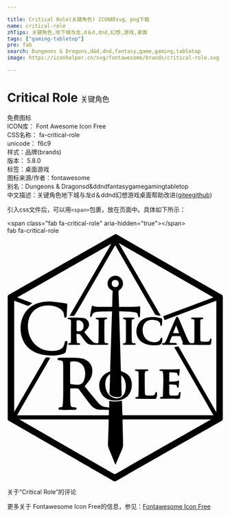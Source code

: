 ```yaml
---

title: Critical Role(关键角色) ICON转svg、png下载
name: critical-role
zhTips: 关键角色,地下城与龙,d＆d,dnd,幻想,游戏,桌面
tags: ["gaming-tabletop"]
pre: fab
search: Dungeons & Dragons,d&d,dnd,fantasy,game,gaming,tabletop
image: https://iconhelper.cn/svg/fontawesome/brands/critical-role.svg

---
```


# Critical Role  <small style="font-size: 60%;font-weight: 100">关键角色</small>


<div class="detail-page">
<p>
<span><span class="badge-success badge">免费图标</span> </span>
<br/>
<span>
ICON库：
<span class="badge-secondary badge">Font Awesome Icon Free</span> 
</span>
<br/>
<span>
CSS名称：
<span class="badge-secondary badge">fa-critical-role</span> 
</span>
<br/>
<span>
unicode：
<span class="badge-secondary badge">f6c9</span> 
<copy-btn content='f6c9' btn-title=""></copy-btn>
<copy-btn :content='String.fromCodePoint(parseInt("f6c9", 16))' btn-title="复制U"></copy-btn>
</span><br/><span>样式：<span class="badge-light badge">品牌(brands)</span></span>
<br/>
<span>
版本：
<span class="badge-secondary badge">5.8.0</span> 
</span><br/><span>标签：<span class="badge-light badge"><router-link to="/tags/gaming-tabletop.html">桌面游戏</router-link></span></span>
<br/>
<span>图标来源/作者：<span class="badge-light badge">fontawesome</span></span> 
<br/>
<span>别名：<span class="badge-light badge">Dungeons & Dragons</span><span class="badge-light badge">d&d</span><span class="badge-light badge">dnd</span><span class="badge-light badge">fantasy</span><span class="badge-light badge">game</span><span class="badge-light badge">gaming</span><span class="badge-light badge">tabletop</span></span><br/><span class="zh-detail">中文描述：<span class="badge-primary badge">关键角色</span><span class="badge-primary badge">地下城与龙</span><span class="badge-primary badge">d＆d</span><span class="badge-primary badge">dnd</span><span class="badge-primary badge">幻想</span><span class="badge-primary badge">游戏</span><span class="badge-primary badge">桌面</span><span class="help-link"><span>帮助改进</span>(<a href="https://gitee.com/liuwave/icon-helper/edit/master/json/fontawesome/brands/critical-role.json" target="_blank" rel="noopener noreferrer">gitee</a><a href="https://github.com/liuwave/icon-helper/edit/master/json/fontawesome/brands/critical-role.json" target="_blank" rel="noopener noreferrer">github</a></span>)</span><br/>
</p>
</div>
<div class="alert alert-dark">
  <i class="fab fa-critical-role fa-xs"></i>
  <i class="fab fa-critical-role fa-sm"></i>
  <i class="fab fa-critical-role fa-lg"></i>
  <i class="fab fa-critical-role fa-2x"></i>
  <i class="fab fa-critical-role fa-3x"></i>
  <i class="fab fa-critical-role fa-5x"></i>
  <i class="fab fa-critical-role fa-7x"></i>
</div>
<div>
  <p>引入css文件后，可以用<code>&lt;span&gt;</code>包裹，放在页面中。具体如下所示：    
  </p>
  <div class="alert alert-primary" style="font-size: 14px">
    &lt;span class="fab fa-critical-role" aria-hidden="true"&gt;&lt;/span&gt;
    <copy-btn content='<span class="fab fa-critical-role" aria-hidden="true"></span>'></copy-btn>
  </div>
  <div class="alert alert-secondary">
    <i class="fab fa-critical-role"
    style="font-size: 24px"
    aria-hidden="true"></i> fab fa-critical-role
    <copy-btn content="fab fa-critical-role" btn-title="复制图标名称"></copy-btn>
  </div>
</div>
<div id="svg" class="svg-wrap">
<svg xmlns="http://www.w3.org/2000/svg" viewBox="0 0 448 512"><path d="M225.82 0c.26.15 216.57 124.51 217.12 124.72 3 1.18 3.7 3.46 3.7 6.56q-.11 125.17 0 250.36a5.88 5.88 0 0 1-3.38 5.78c-21.37 12-207.86 118.29-218.93 124.58h-3C142 466.34 3.08 386.56 2.93 386.48a3.29 3.29 0 0 1-1.88-3.24c0-.87 0-225.94-.05-253.1a5 5 0 0 1 2.93-4.93C27.19 112.11 213.2 6 224.07 0zM215.4 20.42l-.22-.16Q118.06 75.55 21 130.87c0 .12.08.23.13.35l30.86 11.64c-7.71 6-8.32 6-10.65 5.13-.1 0-24.17-9.28-26.8-10v230.43c.88-1.41 64.07-110.91 64.13-111 1.62-2.82 3-1.92 9.12-1.52 1.4.09 1.48.22.78 1.42-41.19 71.33-36.4 63-67.48 116.94-.81 1.4-.61 1.13 1.25 1.13h186.5c1.44 0 1.69-.23 1.7-1.64v-8.88c0-1.34 2.36-.81-18.37-1-7.46-.07-14.14-3.22-21.38-12.7-7.38-9.66-14.62-19.43-21.85-29.21-2.28-3.08-3.45-2.38-16.76-2.38-1.75 0-1.78 0-1.76 1.82.29 26.21.15 25.27 1 32.66.52 4.37 2.16 4.2 9.69 4.81 3.14.26 3.88 4.08.52 4.92-1.57.39-31.6.51-33.67-.1a2.42 2.42 0 0 1 .3-4.73c3.29-.76 6.16.81 6.66-4.44 1.3-13.66 1.17-9 1.1-79.42 0-10.82-.35-12.58-5.36-13.55-1.22-.24-3.54-.16-4.69-.55-2.88-1-2-4.84 1.77-4.85 33.67 0 46.08-1.07 56.06 4.86 7.74 4.61 12 11.48 12.51 20.4.88 14.59-6.51 22.35-15 32.59a1.46 1.46 0 0 0 0 2.22c2.6 3.25 5 6.63 7.71 9.83 27.56 33.23 24.11 30.54 41.28 33.06.89.13 1-.42 1-1.15v-11c0-1 .32-1.43 1.41-1.26a72.37 72.37 0 0 0 23.58-.3c1.08-.15 1.5.2 1.48 1.33 0 .11.88 26.69.87 26.8-.05 1.52.67 1.62 1.89 1.62h186.71Q386.51 304.6 346 234.33c2.26-.66-.4 0 6.69-1.39 2-.39 2.05-.41 3.11 1.44 7.31 12.64 77.31 134 77.37 134.06V138c-1.72.5-103.3 38.72-105.76 39.68-1.08.42-1.55.2-1.91-.88-.63-1.9-1.34-3.76-2.09-5.62-.32-.79-.09-1.13.65-1.39.1 0 95.53-35.85 103-38.77-65.42-37.57-130.56-75-196-112.6l86.82 150.39-.28.33c-9.57-.9-10.46-1.6-11.8-3.94-1-1.69-73.5-127.71-82-142.16-9.1 14.67-83.56 146.21-85.37 146.32-2.93.17-5.88.08-9.25.08q43.25-74.74 86.18-149zm51.93 129.92a37.68 37.68 0 0 0 5.54-.85c1.69-.3 2.53.2 2.6 1.92 0 .11.07 19.06-.86 20.45s-1.88 1.22-2.6-.19c-5-9.69 6.22-9.66-39.12-12-.7 0-1 .23-1 .93 0 .13 3.72 122 3.73 122.11 0 .89.52 1.2 1.21 1.51a83.92 83.92 0 0 1 8.7 4.05c7.31 4.33 11.38 10.84 12.41 19.31 1.44 11.8-2.77 35.77-32.21 37.14-2.75.13-28.26 1.08-34.14-23.25-4.66-19.26 8.26-32.7 19.89-36.4a2.45 2.45 0 0 0 2-2.66c.1-5.63 3-107.1 3.71-121.35.05-1.08-.62-1.16-1.35-1.15-32.35.52-36.75-.34-40.22 8.52-2.42 6.18-4.14 1.32-3.95.23q1.59-9 3.31-18c.4-2.11 1.43-2.61 3.43-1.86 5.59 2.11 6.72 1.7 37.25 1.92 1.73 0 1.78-.08 1.82-1.85.68-27.49.58-22.59 1-29.55a2.69 2.69 0 0 0-1.63-2.8c-5.6-2.91-8.75-7.55-8.9-13.87-.35-14.81 17.72-21.67 27.38-11.51 6.84 7.19 5.8 18.91-2.45 24.15a4.35 4.35 0 0 0-2.22 4.34c0 .59-.11-4.31 1 30.05 0 .9.43 1.12 1.24 1.11.1 0 23-.09 34.47-.37zM68.27 141.7c19.84-4.51 32.68-.56 52.49 1.69 2.76.31 3.74 1.22 3.62 4-.21 5-1.16 22.33-1.24 23.15a2.65 2.65 0 0 1-1.63 2.34c-4.06 1.7-3.61-4.45-4-7.29-3.13-22.43-73.87-32.7-74.63 25.4-.31 23.92 17 53.63 54.08 50.88 27.24-2 19-20.19 24.84-20.47a2.72 2.72 0 0 1 3 3.36c-1.83 10.85-3.42 18.95-3.45 19.15-1.54 9.17-86.7 22.09-93.35-42.06-2.71-25.85 10.44-53.37 40.27-60.15zm80 87.67h-19.49a2.57 2.57 0 0 1-2.66-1.79c2.38-3.75 5.89.92 5.86-6.14-.08-25.75.21-38 .23-40.1 0-3.42-.53-4.65-3.32-4.94-7-.72-3.11-3.37-1.11-3.38 11.84-.1 22.62-.18 30.05.72 8.77 1.07 16.71 12.63 7.93 22.62-2 2.25-4 4.42-6.14 6.73.95 1.15 6.9 8.82 17.28 19.68 2.66 2.78 6.15 3.51 9.88 3.13a2.21 2.21 0 0 0 2.23-2.12c.3-3.42.26 4.73.45-40.58 0-5.65-.34-6.58-3.23-6.83-3.95-.35-4-2.26-.69-3.37l19.09-.09c.32 0 4.49.53 1 3.38 0 .05-.16 0-.24 0-3.61.26-3.94 1-4 4.62-.27 43.93.07 40.23.41 42.82.11.84.27 2.23 5.1 2.14 2.49 0 3.86 3.37 0 3.4-10.37.08-20.74 0-31.11.07-10.67 0-13.47-6.2-24.21-20.82-1.6-2.18-8.31-2.36-8.2-.37.88 16.47 0 17.78 4 17.67 4.75-.1 4.73 3.57.83 3.55zm275-10.15c-1.21 7.13.17 10.38-5.3 10.34-61.55-.42-47.82-.22-50.72-.31a18.4 18.4 0 0 1-3.63-.73c-2.53-.6 1.48-1.23-.38-5.6-1.43-3.37-2.78-6.78-4.11-10.19a1.94 1.94 0 0 0-2-1.44 138 138 0 0 0-14.58.07 2.23 2.23 0 0 0-1.62 1.06c-1.58 3.62-3.07 7.29-4.51 11-1.27 3.23 7.86 1.32 12.19 2.16 3 .57 4.53 3.72.66 3.73H322.9c-2.92 0-3.09-3.15-.74-3.21a6.3 6.3 0 0 0 5.92-3.47c1.5-3 2.8-6 4.11-9.09 18.18-42.14 17.06-40.17 18.42-41.61a1.83 1.83 0 0 1 3 0c2.93 3.34 18.4 44.71 23.62 51.92 2 2.7 5.74 2 6.36 2 3.61.13 4-1.11 4.13-4.29.09-1.87.08 1.17.07-41.24 0-4.46-2.36-3.74-5.55-4.27-.26 0-2.56-.63-.08-3.06.21-.2-.89-.24 21.7-.15 2.32 0 5.32 2.75-1.21 3.45a2.56 2.56 0 0 0-2.66 2.83c-.07 1.63-.19 38.89.29 41.21a3.06 3.06 0 0 0 3.23 2.43c13.25.43 14.92.44 16-3.41 1.67-5.78 4.13-2.52 3.73-.19zm-104.72 64.37c-4.24 0-4.42-3.39-.61-3.41 35.91-.16 28.11.38 37.19-.65 1.68-.19 2.38.24 2.25 1.89-.26 3.39-.64 6.78-1 10.16-.25 2.16-3.2 2.61-3.4-.15-.38-5.31-2.15-4.45-15.63-5.08-1.58-.07-1.64 0-1.64 1.52V304c0 1.65 0 1.6 1.62 1.47 3.12-.25 10.31.34 15.69-1.52.47-.16 3.3-1.79 3.07 1.76 0 .21-.76 10.35-1.18 11.39-.53 1.29-1.88 1.51-2.58.32-1.17-2 0-5.08-3.71-5.3-15.42-.9-12.91-2.55-12.91 6 0 12.25-.76 16.11 3.89 16.24 16.64.48 14.4 0 16.43-5.71.84-2.37 3.5-1.77 3.18.58-.44 3.21-.85 6.43-1.23 9.64 0 .36-.16 2.4-4.66 2.39-37.16-.08-34.54-.19-35.21-.31-2.72-.51-2.2-3 .22-3.45 1.1-.19 4 .54 4.16-2.56 2.44-56.22-.07-51.34-3.91-51.33zm-.41-109.52c2.46.61 3.13 1.76 2.95 4.65-.33 5.3-.34 9-.55 9.69-.66 2.23-3.15 2.12-3.34-.27-.38-4.81-3.05-7.82-7.57-9.15-26.28-7.73-32.81 15.46-27.17 30.22 5.88 15.41 22 15.92 28.86 13.78 5.92-1.85 5.88-6.5 6.91-7.58 1.23-1.3 2.25-1.84 3.12 1.1 0 .1.57 11.89-6 12.75-1.6.21-19.38 3.69-32.68-3.39-21-11.19-16.74-35.47-6.88-45.33 14-14.06 39.91-7.06 42.32-6.47zM289.8 280.14c3.28 0 3.66 3 .16 3.43-2.61.32-5-.42-5 5.46 0 2-.19 29.05.4 41.45.11 2.29 1.15 3.52 3.44 3.65 22 1.21 14.95-1.65 18.79-6.34 1.83-2.24 2.76.84 2.76 1.08.35 13.62-4 12.39-5.19 12.4l-38.16-.19c-1.93-.23-2.06-3-.42-3.38 2-.48 4.94.4 5.13-2.8 1-15.87.57-44.65.34-47.81-.27-3.77-2.8-3.27-5.68-3.71-2.47-.38-2-3.22.34-3.22 1.45-.02 17.97-.03 23.09-.02zm-31.63-57.79c.07 4.08 2.86 3.46 6 3.58 2.61.1 2.53 3.41-.07 3.43-6.48 0-13.7 0-21.61-.06-3.84 0-3.38-3.35 0-3.37 4.49 0 3.24 1.61 3.41-45.54 0-5.08-3.27-3.54-4.72-4.23-2.58-1.23-1.36-3.09.41-3.15 1.29 0 20.19-.41 21.17.21s1.87 1.65-.42 2.86c-1 .52-3.86-.28-4.15 2.47 0 .21-.82 1.63-.07 43.8zm-36.91 274.27a2.93 2.93 0 0 0 3.26 0c17-9.79 182-103.57 197.42-112.51-.14-.43 11.26-.18-181.52-.27-1.22 0-1.57.37-1.53 1.56 0 .1 1.25 44.51 1.22 50.38a28.33 28.33 0 0 1-1.36 7.71c-.55 1.83.38-.5-13.5 32.23-.73 1.72-1 2.21-2-.08-4.19-10.34-8.28-20.72-12.57-31a23.6 23.6 0 0 1-2-10.79c.16-2.46.8-16.12 1.51-48 0-1.95 0-2-2-2h-183c2.58 1.63 178.32 102.57 196 112.76zm-90.9-188.75c0 2.4.36 2.79 2.76 3 11.54 1.17 21 3.74 25.64-7.32 6-14.46 2.66-34.41-12.48-38.84-2-.59-16-2.76-15.94 1.51.05 8.04.01 11.61.02 41.65zm105.75-15.05c0 2.13 1.07 38.68 1.09 39.13.34 9.94-25.58 5.77-25.23-2.59.08-2 1.37-37.42 1.1-39.43-14.1 7.44-14.42 40.21 6.44 48.8a17.9 17.9 0 0 0 22.39-7.07c4.91-7.76 6.84-29.47-5.43-39a2.53 2.53 0 0 1-.36.12zm-12.28-198c-9.83 0-9.73 14.75-.07 14.87s10.1-14.88.07-14.91zm-80.15 103.83c0 1.8.41 2.4 2.17 2.58 13.62 1.39 12.51-11 12.16-13.36-1.69-11.22-14.38-10.2-14.35-7.81.05 4.5-.03 13.68.02 18.59zm212.32 6.4l-6.1-15.84c-2.16 5.48-4.16 10.57-6.23 15.84z"/></svg>
</div>
<detail full-name='fa-critical-role'></detail>

<Vssue title="关于“Critical Role”的评论" >关于“Critical Role”的评论</Vssue>
    
<div><p>更多关于  Fontawesome Icon Free的信息，参见：<a target="_blank" href="https://iconhelper.cn/fontawesome.html">Fontawesome Icon Free</a>
</p></div>
